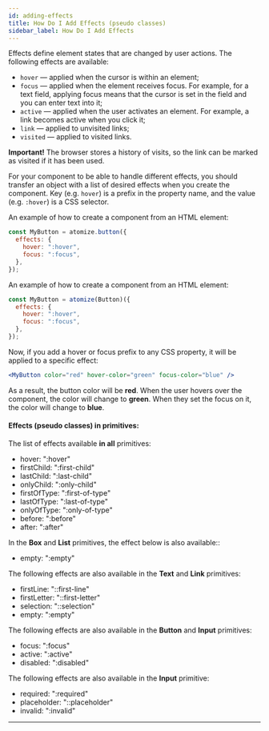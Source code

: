 ```yaml
---
id: adding-effects
title: How Do I Add Effects (pseudo classes)
sidebar_label: How Do I Add Effects
---
```


Effects define element states that are changed by user actions. The following effects are available:

- `hover` — applied when the cursor is within an element;
- `focus` — applied when the element receives focus. For example, for a text field, applying focus means that the cursor is set in the field and you can enter text into it;
- `active` — applied when the user activates an element. For example, a link becomes active when you click it;
- `link` — applied to unvisited links;
- `visited` — applied to visited links.

**Important!** The browser stores a history of visits, so the link can be marked as visited if it has been used.

For your component to be able to handle different effects, you should transfer an object with a list of desired effects when you create the component. Key (e.g. `hover`) is a prefix in the property name, and the value (e.g. `:hover`) is a CSS selector.

An example of how to create a component from an HTML element:

```js
const MyButton = atomize.button({
  effects: {
    hover: ":hover",
    focus: ":focus",
  },
});
```

An example of how to create a component from an HTML element:

```js
const MyButton = atomize(Button)({
  effects: {
    hover: ":hover",
    focus: ":focus",
  },
});
```

Now, if you add a hover or focus prefix to any CSS property, it will be applied to a specific effect:

```jsx
<MyButton color="red" hover-color="green" focus-color="blue" />
```

As a result, the button color will be **red**. When the user hovers over the component, the color will change to **green**. When they set the focus on it, the color will change to **blue**.

#### Effects (pseudo classes) in primitives:

The list of effects available **in all** primitives:

- hover: ":hover"
- firstChild: ":first-child"
- lastChild: ":last-child"
- onlyChild: ":only-child"
- firstOfType: ":first-of-type"
- lastOfType: ":last-of-type"
- onlyOfType: ":only-of-type"
- before: ":before"
- after: ":after"

In the **Box** and **List** primitives, the effect below is also available::

- empty: ":empty"

The following effects are also available in the **Text** and **Link** primitives:

- firstLine: "::first-line"
- firstLetter: "::first-letter"
- selection: "::selection"
- empty: ":empty"

The following effects are also available in the **Button** and **Input** primitives:

- focus: ":focus"
- active: ":active"
- disabled: ":disabled"

The following effects are also available in the **Input** primitive:

- required: ":required"
- placeholder: "::placeholder"
- invalid: ":invalid"

---

